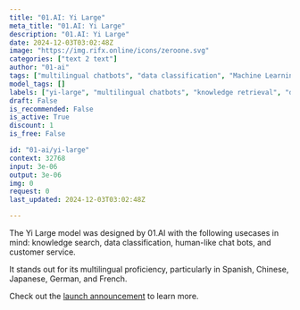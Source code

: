 ```yaml
---
title: "01.AI: Yi Large"
meta_title: "01.AI: Yi Large"
description: "01.AI: Yi Large"
date: 2024-12-03T03:02:48Z
image: "https://img.rifx.online/icons/zeroone.svg"
categories: ["text 2 text"]
author: "01-ai"
tags: ["multilingual chatbots", "data classification", "Machine Learning", "01-ai", "Natural Language Processing", "Programming", "customer support AI", "Data Science", "Chatbots", "yi-large", "knowledge retrieval"]
model_tags: []
labels: ["yi-large", "multilingual chatbots", "knowledge retrieval", "data classification", "customer support AI"]
draft: False
is_recommended: False
is_active: True
discount: 1
is_free: False

id: "01-ai/yi-large"
context: 32768
input: 3e-06
output: 3e-06
img: 0
request: 0
last_updated: 2024-12-03T03:02:48Z

---
```


The Yi Large model was designed by 01.AI with the following usecases in mind: knowledge search, data classification, human-like chat bots, and customer service.

It stands out for its multilingual proficiency, particularly in Spanish, Chinese, Japanese, German, and French.

Check out the [launch announcement](https://01-ai.github.io/blog/01.ai-yi-large-llm-launch) to learn more.

